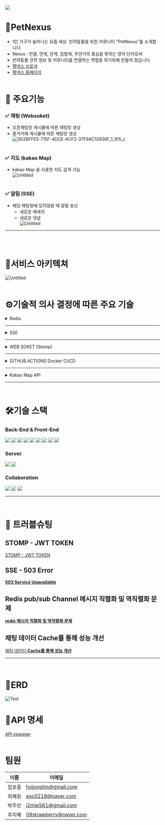 <img src="https://capsule-render.vercel.app/api?type=cylinder&color=auto&height=200&section=header&text=PETNexus&fontSize=90" />

# 🐾PetNexus
* 1인 가구가 늘어나는 요즘 세상. 반려동물을 위한 커뮤니티  ”PetNexus”를 소개합니다.
* Nexus : 연결, 연계, 관계, 집합체, 무언가의 중심을 뜻하는 영어 단어로써
* 반려동물 관련 정보 및 커뮤니티를 연결하는 역할을 하기위해 만들어 졌습니다.
* [펫넥스 브로셔](https://www.notion.so/PetNexus-2e88c713687f4cf28f1c16c61ba6519f)
* [펫넥스 홈페이지](https://petnexus.xyz/home)
<br/><br/>
  
# 🔎 주요기능

### ✅ 채팅 (Websoket)

- 오픈채팅방 게시물에 따른 채팅방 생성
- 중거거래 게시물에 따른 채팅방 생성<br/>
![3D2BFFE5-715F-4DCE-ACF2-37F9AC12836F_1_105_c](https://github.com/JihyeChu/PetNexus/assets/51440636/5980f486-981c-4282-83a2-463656fffee2)
#

### ✅ 지도 (kakao Map)

- kakao Map 을 사용한 지도 검색 기능<br/>
![Untitled](https://github.com/JihyeChu/PetNexus/assets/51440636/e7812685-63f9-48ee-ad9e-a8c8ce34b724)
#

### ✅ 알림 (SSE)

- 해당 채팅방에 있지않을 때 알람 송신
    - 새로운 메세지
    - 새로운 댓글<br/>
    ![Untitled](https://github.com/JihyeChu/PetNexus/assets/51440636/da4befb4-aae3-4af8-8022-714332bd4ab7)

<hr/><br/><br/>

# 🔗서비스 아키텍쳐
![Untitled](https://github.com/JihyeChu/PetNexus/assets/51440636/4a29497e-c03d-4849-9deb-85137588793d)
<br/><br/>

# ⚙기술적 의사 결정에 따른 주요 기술
<details>
<summary>Redis</summary>
  
`도입 이유`

1. Refresh Token 보관 및 로그 아웃 시, Access Token 블랙리스트에 등록하기 위한 기술 구현
2. 채팅 및 알람 데이터 캐싱 설계

`문제 상황`

- Access Token 만료 시 reissue를 띄울 때, 빈번하게 DB에 접근하는 것이 비효율적 판단
- 채팅방 데이터 및 많은 데이터를 불러올 때 성능 저하 예상

`조율 및 결정`

In-memory 방식으로 빠른 엑세스 속도와 다른 다양한 데이터를 담을 수 있어 추가로 사용하기 좋기에 Redis 구현

## Redis(pub/sub)

`도입 이유`

1. Stomp의 pub/sub를 이용해 채팅 구현 시, 해당 pub/sub가 발생한 서버 내에서만 메시지를 주고 받는것이 가능함.
2. 생성된 서버 안에서만 유요하므로 다른 서버에서 접속해도 보이지 않는 문제 발생 예상.
3. 채팅방이 여러 서버에 접근할 수 있도록 개선을 위하여 공통으로 사용하는 pub/sub 시스템을 구축하여 모든 서버가 해당 시스템을 통해 메시지를 주고받을 수 있도록 구현 필요

Redis pub/sub 채널 구현

`해결 방안`

- Redis
- kafka
- RabbitMQ

`조율 및 결정`

Redis 자체의 pub/sub 채널 기능 지원.

오픈 채팅방의 경우 따로 수신 확인이 필요 없기 때문에 in-memory기반의 빠른 엑세스 속도를 가지는 Redis 채택
</details>
<hr/>
<details>
<summary>SSE</summary>
  
`도입 이유`

중고 장터의 구매자가 판매자에게 구매 요청 알람 기능 구현

`해결 방안`

- **SSE**
- **Web Soket**
- **Polling**

`조율 및 결정`

일반적인 HTTP요청은 [요청 - 응답]의 과정을 거치고 연결을 종료하는 반면, SSE 방식은 한번 연결하면 클라이언트로 데이터를 계속 보낼 수 있음. 클라이언트가 주기적으로 HTTP 요청을 보낼 필요가 없이 HTTP 연결을 통해 서버에서 클라이언트로 테이터 전달 가능.
구매 요청을 확인만 하면 바로 채팅 API로 넘어가기 때문에, 이벤트가 [ 서버 → 클라이언트 ] 방향으로만 흐르는 단방향 통신만이 필요했기 때문에, polling보다 리소스 낭비가 적고 양방향 통신인 웹 소켓에 비해 가벼운 SSE방식으로 진행
</details>
<hr/>
<details>
<summary>WEB SOKET (Stomp)</summary>
  
`도입 이유`

중고 장터의 구매자와 판매자 간의 1:1채팅 서비스를 구현

`해결 방안`

- **Sock JS**
- **Web Soket**
- **Stomp**

`조율 및 결정`

STOMP (Simple Text Oriented Messaging Protocol)은 메세징 전송을 효율적으로 하기 위해 탄생한 프로토콜로써 pub / sub 구조로 되어있어 메세지를 전송하고 메세지를 받아 처리하는 부분이 확실히 정해져 있고, 메세지의 헤더에 값을 줄 수 있어 헤더 값을 기반으로 통신 시 인증 처리를 구현하는 것도 가능하여 Stomp을 채택
</details>
<hr/>
<details>
<summary>GITHUB ACTIONS Docker CI/CD</summary>
  
`도입 이유`

배포 자동화를 통해 효율적인 협업 및 작업 환경을 구축

Docker 사용으로 개발 환경을 이미지화 시키고 해당 이미지를 통해 개발 및 배포 환경을 쉽게 컨테이너화 시켜 구축

`해결 방안`

- **GitHub Action ( 깃허브 액션 )**
- **Jenkins ( 젠킨스 )**
- **Bamboo**

`조율 및 결정`

시간 제약 및 복잡한 절차 없이 현재 사용중인 Github 내에서 바로 적용 가능한 Github Actions 채택
</details>
<hr/>
<details>
<summary>Kakao Map API</summary>
  
`도입 이유`

판매를 원하는 위치를 등록하기 위해, 주소 검색 및 저장 기술 구현

`해결 방안`

- WebClient
- RestTemplete
- Kakao Map APi

`문제 상황`

서버 내에 쿼리를 통한 검색어로 주소 검색 시, 정확한 주소를 리스트를 받아 저장하는 번거러움

`조율 및 결정`

Front에서 KAKAO MAP API를 도입하여 주소를 찾은 뒤, 주소데이터와 연동하여 위도, 경도값을 가져와 서버에 저장. 게시글에 반환 시 다시 KAKAO MAP API를 통해 구매자에게 정확한 위치를 표기 가능
</details><hr/><br/>



# 🛠기술 스택
### Back-End & Front-End
<div align="left">
<img src="https://img.shields.io/badge/Java-007396?style=flat&logo=Java&logoColor=white" />
<img src="https://img.shields.io/badge/HTML5-E34F26?style=flat&logo=HTML5&logoColor=white" />
<img src="https://img.shields.io/badge/JavaScript-F7DF1E?style=flat-square&logo=javascript&logoColor=black"/>
<img src="https://img.shields.io/badge/Spring-6DB33F?style=flat-square&logo=Spring&logoColor=white"/>
<img src="https://img.shields.io/badge/Spring Boot-6DB33F?style=flat-square&logo=Spring Boot&logoColor=yellow">
<img src="https://img.shields.io/badge/Redis-DC382D?style=flat-square&logo=Redis&logoColor=white">
<img src="https://img.shields.io/badge/WebSocket-F56640?style=flat-square&logo=WebSocket">
<img src="https://img.shields.io/badge/Docker-2496ED?style=flat-square&logo=Docker&logoColor=white"/>
<img src="https://img.shields.io/badge/MySQL-4479A1?style=flat-square&logo=MySQL&logoColor=white"/>
</div>

### Server
<div align="left">
<img src="https://img.shields.io/badge/Git-F05032?style=flat-square&logo=git&logoColor=white"/>
<img src="https://img.shields.io/badge/AmazonS3-569A31?style=flat-square&logo=AmazonS3&logoColor=white"/>
</div>


### Collaboration
<div align="left">
<img src="https://img.shields.io/badge/GitHub-181717?style=flat-square&logo=GitHub&logoColor=white"/>
<img src="https://img.shields.io/badge/Notion-000000?style=flat-square&logo=Notion&logoColor=white"/>
<img src="https://img.shields.io/badge/Slack-4A154B?style=flat-square&logo=Slack&logoColor=white"/>
</div>
<hr/><br/>

# 📌 **트러블슈팅**

## STOMP - JWT TOKEN

[STOMP - JWT TOKEN](https://www.notion.so/STOMP-JWT-TOKEN-7bc88f4581a743b6985c45237f20f2cf?pvs=21)

## SSE - 503 Error

[****503 Service Unavailable****](https://www.notion.so/503-Service-Unavailable-22b206f74c2048ef9659e4713599ab10?pvs=21)

## R****edis**** pub/sub Channel ****메시지 직렬화 및 역직렬화 문제****

[****redis 메시지 직렬화 및 역직렬화 문제****](https://www.notion.so/redis-6a73f3d9824f415ab637fbed92804d76?pvs=21)

## 채팅 데이터 ****Cache를 통해 성능 개선****

[채팅 데이터 ****Cache를 통해 성능 개선****](https://www.notion.so/Cache-367ffba92147419ea1554fd182730536?pvs=21)
<hr/><br/>

# 🧶ERD
![Test](https://github.com/JihyeChu/PetNexus/assets/51440636/033ba086-92b8-4fa8-abc3-5502e8abf144)

# 🚩API 명세
[API swagger](https://github.com/JihyeChu/PetNexus/files/12602705/REST.API.pdf)
<br/><br/>

# 팀원    
| 이름 | 이메일 |
| --- | --- |
| 임호중 | hojooglim@gmail.com |
| 최혜원 | esc0218@naver.com |
| 박주민 | j2mie561@gmail.com |
| 추지혜 | 09strawberry@naver.com |
